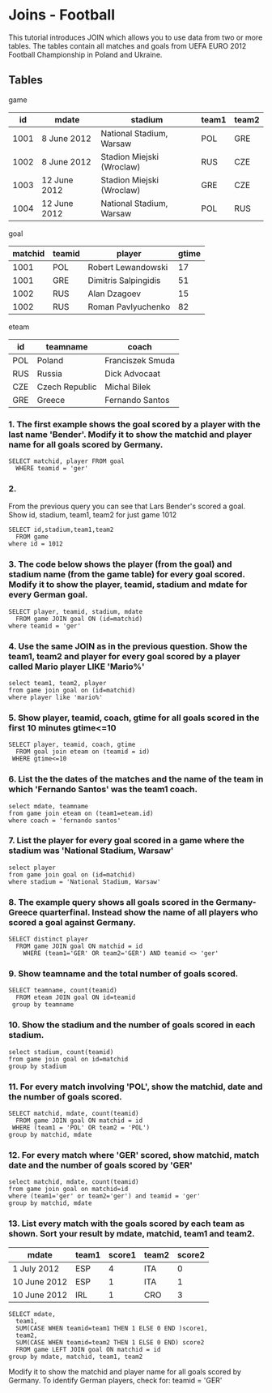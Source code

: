 # Joins - Football
This tutorial introduces JOIN which allows you to use data from two or more tables. The tables contain all matches and goals from UEFA EURO 2012 Football Championship in Poland and Ukraine.

## Tables
game

| id | mdate | stadium | team1 | team2 |
| --- |---| --- |---| --- |
| 1001 | 8  June 2012 | National Stadium, Warsaw  | POL | GRE |
| 1002 | 8  June 2012 | Stadion Miejski (Wroclaw) | RUS | CZE |
| 1003 | 12 June 2012 | Stadion Miejski (Wroclaw) | GRE | CZE |
| 1004 | 12 June 2012 | National Stadium, Warsaw  | POL | RUS |

goal

| matchid |teamid | player | gtime |
| --- |---| --- |---| 
| 1001 | POL | Robert Lewandowski | 17 |
| 1001 | GRE | Dimitris Salpingidis | 51 |
| 1002 | RUS | Alan Dzagoev | 15 |
| 1002 | RUS | Roman Pavlyuchenko | 82 |

eteam

| id |  teamname | coach |
| --- |---| --- |
| POL | Poland | Franciszek Smuda |
| RUS | Russia | Dick Advocaat |
| CZE | Czech Republic | Michal Bilek |
| GRE | Greece | Fernando Santos |

### 1. The first example shows the goal scored by a player with the last name 'Bender'. Modify it to show the matchid and player name for all goals scored by Germany. 
```
SELECT matchid, player FROM goal 
  WHERE teamid = 'ger'
```
### 2.
From the previous query you can see that Lars Bender's scored a goal. Show id, stadium, team1, team2 for just game 1012 
```
SELECT id,stadium,team1,team2
  FROM game
where id = 1012
```
### 3. The code below shows the player (from the goal) and stadium name (from the game table) for every goal scored. Modify it to show the player, teamid, stadium and mdate for every German goal. 
```
SELECT player, teamid, stadium, mdate
  FROM game JOIN goal ON (id=matchid)
where teamid = 'ger'
```
### 4. Use the same JOIN as in the previous question. Show the team1, team2 and player for every goal scored by a player called Mario player LIKE 'Mario%'
```
select team1, team2, player
from game join goal on (id=matchid)
where player like 'mario%'
```
### 5. Show player, teamid, coach, gtime for all goals scored in the first 10 minutes gtime<=10 
```
SELECT player, teamid, coach, gtime
  FROM goal join eteam on (teamid = id)
 WHERE gtime<=10
```
### 6. List the the dates of the matches and the name of the team in which 'Fernando Santos' was the team1 coach. 
```
select mdate, teamname  
from game join eteam on (team1=eteam.id)
where coach = 'fernando santos'
```
### 7. List the player for every goal scored in a game where the stadium was 'National Stadium, Warsaw'
```
select player
from game join goal on (id=matchid)
where stadium = 'National Stadium, Warsaw'
```
### 8. The example query shows all goals scored in the Germany-Greece quarterfinal. Instead show the name of all players who scored a goal against Germany.
```
SELECT distinct player
  FROM game JOIN goal ON matchid = id 
    WHERE (team1='GER' OR team2='GER') AND teamid <> 'ger'
```
### 9. Show teamname and the total number of goals scored.
```
SELECT teamname, count(teamid)
  FROM eteam JOIN goal ON id=teamid
 group by teamname
```
### 10. Show the stadium and the number of goals scored in each stadium.
```
select stadium, count(teamid)
from game join goal on id=matchid
group by stadium
```
### 11. For every match involving 'POL', show the matchid, date and the number of goals scored.
```
SELECT matchid, mdate, count(teamid)
  FROM game JOIN goal ON matchid = id 
 WHERE (team1 = 'POL' OR team2 = 'POL')
group by matchid, mdate
```
### 12. For every match where 'GER' scored, show matchid, match date and the number of goals scored by 'GER' 
```
select matchid, mdate, count(teamid)
from game join goal on matchid=id
where (team1='ger' or team2='ger') and teamid = 'ger'
group by matchid, mdate
```
### 13. List every match with the goals scored by each team as shown. Sort your result by mdate, matchid, team1 and team2.

| mdate | team1 | score1  | team2 | score2 |
| --- |---| --- |---| --- |
| 1 July 2012 | ESP | 4 | ITA | 0 |
| 10 June 2012 | ESP | 1 | ITA | 1 |
| 10 June 2012 | IRL | 1 | CRO | 3 |

```
SELECT mdate,
  team1,
  SUM(CASE WHEN teamid=team1 THEN 1 ELSE 0 END )score1,
  team2,
  SUM(CASE WHEN teamid=team2 THEN 1 ELSE 0 END) score2
  FROM game LEFT JOIN goal ON matchid = id
group by mdate, matchid, team1, team2
```


Modify it to show the matchid and player name for all goals scored by Germany. To identify German players, check for: teamid = 'GER'